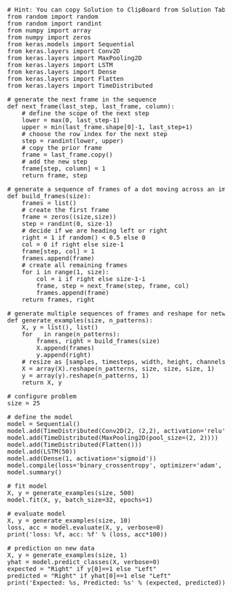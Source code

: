 <pre class="file" data-target="clipboard">
# Hint: You can copy Solution to ClipBoard from Solution Tab in Step 3
from random import random
from random import randint
from numpy import array
from numpy import zeros
from keras.models import Sequential
from keras.layers import Conv2D
from keras.layers import MaxPooling2D
from keras.layers import LSTM
from keras.layers import Dense
from keras.layers import Flatten
from keras.layers import TimeDistributed

# generate the next frame in the sequence
def next_frame(last_step, last_frame, column):
    # define the scope of the next step
    lower = max(0, last_step-1)
    upper = min(last_frame.shape[0]-1, last_step+1)
    # choose the row index for the next step
    step = randint(lower, upper)
    # copy the prior frame
    frame = last_frame.copy()
    # add the new step
    frame[step, column] = 1
    return frame, step

# generate a sequence of frames of a dot moving across an image
def build_frames(size):
    frames = list()
    # create the first frame
    frame = zeros((size,size))
    step = randint(0, size-1)
    # decide if we are heading left or right
    right = 1 if random() < 0.5 else 0
    col = 0 if right else size-1
    frame[step, col] = 1
    frames.append(frame)
    # create all remaining frames
    for i in range(1, size):
        col = i if right else size-1-i
        frame, step = next_frame(step, frame, col)
        frames.append(frame)
    return frames, right

# generate multiple sequences of frames and reshape for network input
def generate_examples(size, n_patterns):
    X, y = list(), list()
    for _ in range(n_patterns):
        frames, right = build_frames(size)
        X.append(frames)
        y.append(right)
    # resize as [samples, timesteps, width, height, channels]
    X = array(X).reshape(n_patterns, size, size, size, 1)
    y = array(y).reshape(n_patterns, 1)
    return X, y

# configure problem
size = 25

# define the model
model = Sequential()
model.add(TimeDistributed(Conv2D(2, (2,2), activation='relu'), input_shape=(None,size,size,1)))
model.add(TimeDistributed(MaxPooling2D(pool_size=(2, 2))))
model.add(TimeDistributed(Flatten()))
model.add(LSTM(50))
model.add(Dense(1, activation='sigmoid'))
model.compile(loss='binary_crossentropy', optimizer='adam', metrics=['acc'])
model.summary()

# fit model
X, y = generate_examples(size, 500)
model.fit(X, y, batch_size=32, epochs=1)

# evaluate model
X, y = generate_examples(size, 10)
loss, acc = model.evaluate(X, y, verbose=0)
print('loss: %f, acc: %f' % (loss, acc*100))

# prediction on new data
X, y = generate_examples(size, 1)
yhat = model.predict_classes(X, verbose=0)
expected = "Right" if y[0]==1 else "Left"
predicted = "Right" if yhat[0]==1 else "Left"
print('Expected: %s, Predicted: %s' % (expected, predicted))

</pre>
